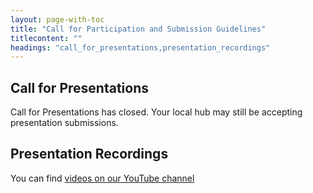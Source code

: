 ```yaml
---
layout: page-with-toc
title: "Call for Participation and Submission Guidelines"
titlecontent: ""
headings: "call_for_presentations,presentation_recordings"
---
```


## Call for Presentations
Call for Presentations has closed. Your local hub may still be accepting presentation submissions.

## Presentation Recordings
You can find [videos on our YouTube channel](https://www.youtube.com/channel/UCbqmnF77HxLCmO9d7LrEbpg/videos)
